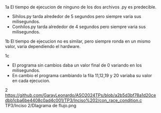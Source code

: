 1a El tiempo de ejecucion de ninguno de los dos archivos .py es predecible.
- Sihilos.py tarda alrededor de 5 segundos pero siempre varia sus milisegundos.
- Conhilos.py tarda alrededor de 4 segundos pero siempre varia sus milisegundos.

1b El tiempo de ejecucion no es similar, pero siempre ronda en un mismo valor, varia dependiendo el hardware.

1c 
- El programa sin cambios daba un valor final de 0 variando en los milisegundos.
- En cambio el programa cambiando la fila 11,12,19 y 20 variaba su valor en cada ejecucion.

2
https://github.com/GarayLeonardo/ASO2024TPs/blob/a2b5d3bf78a1d20cedbb1cba6be4408c0ad4c001/TP3/Inciso%202/con_race_condition.c
TP3/Inciso 2/DIagrama de flujo.png
